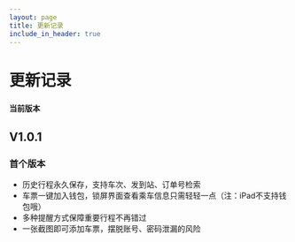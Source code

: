 ```yaml
---
layout: page
title: 更新记录
include_in_header: true
---
```


# 更新记录

### `当前版本`

## **V1.0.1**

### 首个版本

- 历史行程永久保存，支持车次、发到站、订单号检索
- 车票一键加入钱包，锁屏界面查看乘车信息只需轻轻一点（注：iPad不支持钱包哦）
- 多种提醒方式保障重要行程不再错过
- 一张截图即可添加车票，摆脱账号、密码泄漏的风险

<br>